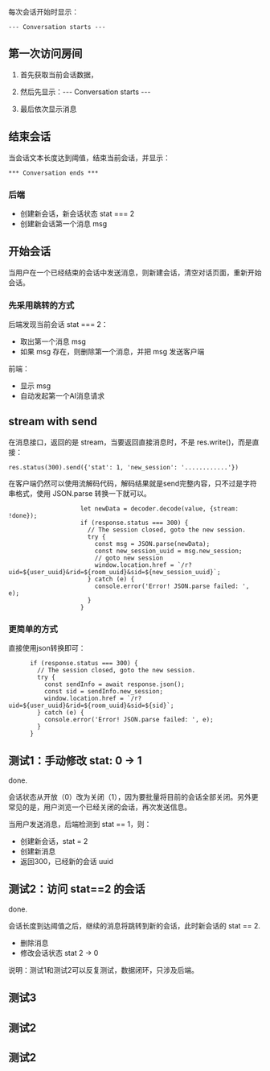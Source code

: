 每次会话开始时显示：

    --- Conversation starts ---

## 第一次访问房间

1. 首先获取当前会话数据，

2. 然后先显示：--- Conversation starts ---

3. 最后依次显示消息


## 结束会话

当会话文本长度达到阈值，结束当前会话，并显示：

    *** Conversation ends ***

### 后端

- 创建新会话，新会话状态 stat === 2
- 创建新会话第一个消息 msg


## 开始会话

当用户在一个已经结束的会话中发送消息，则新建会话，清空对话页面，重新开始会话。

### 先采用跳转的方式

后端发现当前会话 stat === 2：

- 取出第一个消息 msg
- 如果 msg 存在，则删除第一个消息，并把 msg 发送客户端

前端：

- 显示 msg
- 自动发起第一个AI消息请求


## stream with send

在消息接口，返回的是 stream，当要返回直接消息时，不是 res.write()，而是直接：

    res.status(300).send({'stat': 1, 'new_session': '............'})

在客户端仍然可以使用流解码代码，解码结果就是send完整内容，只不过是字符串格式，使用 JSON.parse 转换一下就可以。

```
                    let newData = decoder.decode(value, {stream: !done});
                    if (response.status === 300) {
                      // The session closed, goto the new session.
                      try {
                        const msg = JSON.parse(newData);
                        const new_session_uuid = msg.new_session;
                        // goto new session
                        window.location.href = `/r?uid=${user_uuid}&rid=${room_uuid}&sid=${new_session_uuid}`;
                      } catch (e) {
                        console.error('Error! JSON.parse failed: ', e);
                      }
                    }
```

### 更简单的方式

直接使用json转换即可：

```
      if (response.status === 300) {
        // The session closed, goto the new session.
        try {
          const sendInfo = await response.json();
          const sid = sendInfo.new_session;
          window.location.href = `/r?uid=${user_uuid}&rid=${room_uuid}&sid=${sid}`;
        } catch (e) {
          console.error('Error! JSON.parse failed: ', e);
        }
      }
```


## 测试1：手动修改 stat: 0 -> 1

done.

会话状态从开放（0）改为关闭（1），因为要批量将目前的会话全部关闭。另外更常见的是，用户浏览一个已经关闭的会话，再次发送信息。

当用户发送消息，后端检测到 stat == 1，则：

- 创建新会话，stat = 2
- 创建新消息
- 返回300，已经新的会话 uuid


## 测试2：访问 stat==2 的会话

done.

会话长度到达阈值之后，继续的消息将跳转到新的会话，此时新会话的 stat == 2.

- 删除消息
- 修改会话状态 stat 2 -> 0

说明：测试1和测试2可以反复测试，数据闭环，只涉及后端。


## 测试3

## 测试2

## 测试2




